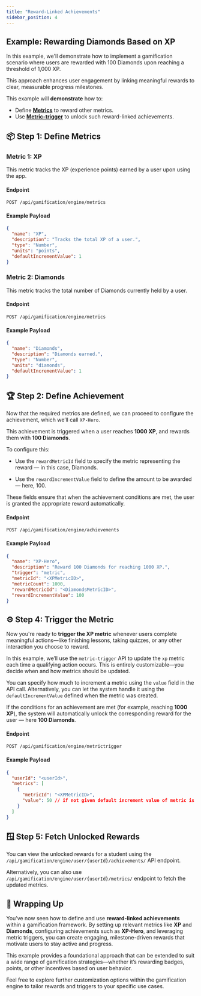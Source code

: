 ```yaml
---
title: "Reward-Linked Achievements"
sidebar_position: 4
---
```


## Example: Rewarding Diamonds Based on XP

In this example, we'll demonstrate how to implement a gamification scenario where users are rewarded with 100 Diamonds upon reaching a threshold of 1,000 XP.

This approach enhances user engagement by linking meaningful rewards to clear, measurable progress milestones.

This example will **demonstrate** how to:

- Define [**Metrics**](../Concepts/GamificationEngine#-metrics) to reward other metrics.
- Use [**Metric-trigger**](../Concepts/GamificationEngine#-metric-triggers) to unlock such reward-linked achievements.

## 📦 Step 1: Define Metrics

### Metric 1: XP

This metric tracks the XP (experience points) earned by a user upon using the app.

#### Endpoint

```curl
POST /api/gamification/engine/metrics
```

#### Example Payload

```json
{
  "name": "XP",
  "description": "Tracks the total XP of a user.",
  "type": "Number",
  "units": "points",
  "defaultIncrementValue": 1
}
```

### Metric 2: Diamonds

This metric tracks the total number of Diamonds currently held by a user.

#### Endpoint

```curl
POST /api/gamification/engine/metrics
```

#### Example Payload

```json
{
  "name": "Diamonds",
  "description": "Diamonds earned.",
  "type": "Number",
  "units": "diamonds",
  "defaultIncrementValue": 1
}
```

## 🏆 Step 2: Define Achievement

Now that the required metrics are defined, we can proceed to configure the achievement, which we’ll call `XP-Hero`.

This achievement is triggered when a user reaches **1000 XP**, and rewards them with **100 Diamonds**.

To configure this:

- Use the `rewardMetricId` field to specify the metric representing the reward — in this case, Diamonds.

- Use the `rewardIncrementValue` field to define the amount to be awarded — here, 100.

These fields ensure that when the achievement conditions are met, the user is granted the appropriate reward automatically.

#### Endpoint

```curl
POST /api/gamification/engine/achievements
```

#### Example Payload

```json
{
  "name": "XP-Hero",
  "description": "Reward 100 Diamonds for reaching 1000 XP.",
  "trigger": "metric",
  "metricId": "<XPMetricID>",
  "metricCount": 1000,
  "rewardMetricId": "<DiamondsMetricID>",
  "rewardIncrementValue": 100
}
```

## ⚙️ Step 4: Trigger the Metric

Now you're ready to **trigger the XP metric** whenever users complete meaningful actions—like finishing lessons, taking quizzes, or any other interaction you choose to reward.

In this example, we’ll use the `metric-trigger` API to update the `xp` metric each time a qualifying action occurs. This is entirely customizable—you decide when and how metrics should be updated.

You can specify how much to increment a metric using the `value` field in the API call. Alternatively, you can let the system handle it using the `defaultIncrementValue` defined when the metric was created.

If the conditions for an achievement are met (for example, reaching **1000 XP**), the system will automatically unlock the corresponding reward for the user — here **100 Diamonds**.

#### Endpoint

```curl
POST /api/gamification/engine/metrictrigger
```

#### Example Payload

```json
{
  "userId": "<userId>",
  "metrics": [
    {
      "metricId": "<XPMetricID>",
      "value": 50 // if not given default increment value of metric is used.
    }
  ]
}
```

## 🪟 Step 5: Fetch Unlocked Rewards

You can view the unlocked rewards for a student using the `/api/gamification/engine/user/{userId}/achievements/` API endpoint.

Alternatively, you can also use `/api/gamification/engine/user/{userId}/metrics/` endpoint to fetch the updated metrics.

## 🎉 Wrapping Up

You’ve now seen how to define and use **reward-linked achievements** within a gamification framework. By setting up relevant metrics like **XP** and **Diamonds**, configuring achievements such as **XP-Hero**, and leveraging metric triggers, you can create engaging, milestone-driven rewards that motivate users to stay active and progress.

This example provides a foundational approach that can be extended to suit a wide range of gamification strategies—whether it’s rewarding badges, points, or other incentives based on user behavior.

Feel free to explore further customization options within the gamification engine to tailor rewards and triggers to your specific use cases.
